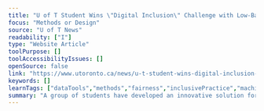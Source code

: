```yaml
---
title: "U of T Student Wins \"Digital Inclusion\" Challenge with Low-Bandwidth Video Conferencing Tool"
focus: "Methods or Design"
source: "U of T News"
readability: ["I"]
type: "Website Article"
toolPurpose: []
toolAccessibilityIssues: []
openSource: false
link: "https://www.utoronto.ca/news/u-t-student-wins-digital-inclusion-challenge-low-bandwidth-video-conferencing-tool"
keywords: []
learnTags: ["dataTools","methods","fairness","inclusivePractice","machineLearning","solution"]
summary: "A group of students have developed an innovative solution for low-bandwidth issues in northern communities that have made mental health resources difficult for community members to access. "
---
```


